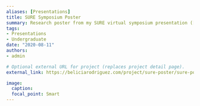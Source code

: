 ```yaml
---
aliases: [Presentations]
title: SURE Symposium Poster
summary: Research poster from my SURE virtual symposium presentation ([Read About Presentation](https://beliciarodriguez.com/post/sure-symposium-presentation/))
tags:
- Presentations
- Undergraduate
date: "2020-08-11"
authors:
- admin

# Optional external URL for project (replaces project detail page).
external_link: https://beliciarodriguez.com/project/sure-poster/sure-poster.jpg

image:
  caption:
  focal_point: Smart
---
```

